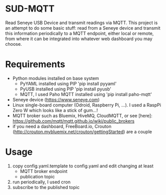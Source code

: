 # SUD-MQTT
Read Seneye USB Device and transmit readings via MQTT.
This project is an attempt to do some basic stuff: read from a Seneye device and transmit this information periodically to a MQTT endpoint, either local or remote, from where it can be integrated into whatever web dashboard you may choose.

# Requirements
- Python modules installed on base system
	- PyYAML installed using PIP 'pip install pyyaml'
	- PyUSB installed using PIP 'pip install pyusb'
	- MQTT, I used Paho MQTT installed using 'pip install paho-mqtt'
- Seneye device (https://www.seneye.com)
- Linux single-board computer (Odroid, Raspberry Pi, ...). I used a RaspPi Zero W which looks like a stick of gum...!
- MQTT broker such as Bluemix, HiveMQ, CloudMQTT, or see [here]: https://github.com/mqtt/mqtt.github.io/wiki/public_brokers
- if you need a dashboard, FreeBoard.io, Crouton (http://crouton.mybluemix.net/crouton/gettingStarted) are a couple

# Usage
1. copy config.yaml.template to config.yaml and edit changing at least
	- MQTT broker endpoint
	- publication topic
1. run periodically, I used cron
1. subscribe to the published topic